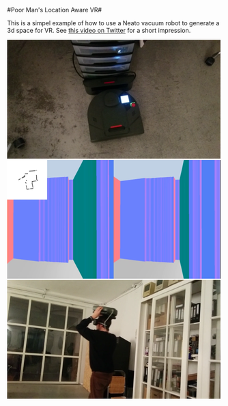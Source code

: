 #Poor Man's Location Aware VR#

This is a simpel example of how to use a Neato vacuum robot to generate a 3d space for VR.
See [this video on Twitter](https://twitter.com/JaspervanLoenen/status/792113321000435713) for a short impression.

![robot](img1.png)
![space](img2.png)
![walking-with-a-robot-on-your-head](img3.png)
